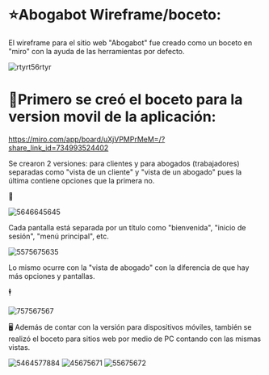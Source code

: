 # ⭐Abogabot Wireframe/boceto:

El wireframe para el sitio web "Abogabot" fue creado como un boceto en "miro" con la ayuda de las herramientas por defecto.

![rtyrt56rtyr](https://user-images.githubusercontent.com/114031198/202926449-a645a6bd-5a0e-41a1-859c-ec6a3fb675fe.jpg)

# 📱Primero se creó el boceto para la version movil de la aplicación:
https://miro.com/app/board/uXjVPMPrMeM=/?share_link_id=734993524402

Se crearon 2 versiones: para clientes y para abogados (trabajadores) separadas como "vista de un cliente" y "vista de un abogado" pues la última contiene opciones que la primera no.

👨

![5646645645](https://user-images.githubusercontent.com/114031198/202926515-5a14f6d9-7e1f-42d5-ae8d-edcf37d991ff.jpg)


Cada pantalla está separada por un título como "bienvenida", "inicio de sesión", "menú principal", etc.

![5575675635](https://user-images.githubusercontent.com/114031198/202926657-577fd751-677c-4772-b896-e6e053869da2.jpg)


Lo mismo ocurre con la "vista de abogado" con la diferencia de que hay más opciones y pantallas.

🕴

![757567567](https://user-images.githubusercontent.com/114031198/202926715-8f3db02b-e2df-486a-95b5-81ca36b93ee2.jpg)

🖥 Además de contar con la versión para dispositivos móviles, también se realizó el boceto para sitios web por medio de PC contando con las mismas vistas.

![5464577884](https://user-images.githubusercontent.com/114031198/202926829-38ac9af9-47d2-4265-ab21-ae2b0b336fa4.jpg)
![45675671](https://user-images.githubusercontent.com/114031198/202926879-171f863c-2448-45f0-91e2-57c8f1f9fbe4.jpg)
![55675672](https://user-images.githubusercontent.com/114031198/202926882-55ad08c2-95c8-4c1e-95e3-6b07b527c987.jpg)



